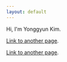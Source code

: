 ```yaml
---
layout: default
---
```

Hi, I'm Yonggyun Kim.

[Link to another page](./Research.html).

[Link to another page](./CV.html).
